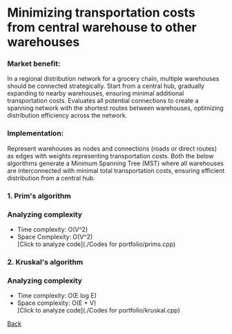 # Minimizing transportation costs from central warehouse to other warehouses
### Market benefit: ###
In a regional distribution network for a grocery chain, multiple warehouses should be connected strategically. Start from a central hub, gradually expanding to nearby warehouses, ensuring minimal additional transportation costs. Evaluates all potential connections to create a spanning network with the shortest routes between warehouses, optimizing distribution efficiency across the network.<br>
### Implementation: <br>
Represent warehouses as nodes and connections (roads or direct routes) as edges with weights representing transportation costs. Both the below algorithms generate a Minimum Spanning Tree (MST) where all warehouses are interconnected with minimal total transportation costs, ensuring efficient distribution from a central hub.
### 1. Prim's algorithm <br>
### Analyzing complexity <br>
  - Time complexity: O(V^2)
  - Space Complexity:	O(V^2) <br>
  [Click to analyze code](./Codes for portfolio/prims.cpp)

  ### 2. Kruskal's algorithm <br>
  ### Analyzing complexity <br>
  - Time complexity: 	O(E log E)	
  - Space complexity: O(E + V) <br>
  [Click to analyze code](./Codes for portfolio/kruskal.cpp)


[Back](README.md#applying-dsa-to-achieve-key-functionalities)

